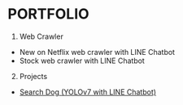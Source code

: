 # PORTFOLIO
1. Web Crawler
- New on Netflix web crawler with LINE Chatbot
- Stock web crawler with LINE Chatbot
2. Projects
- [Search Dog (YOLOv7 with LINE Chatbot)](https://github.com/shihweichuang/CHI101_Search_Dog)
